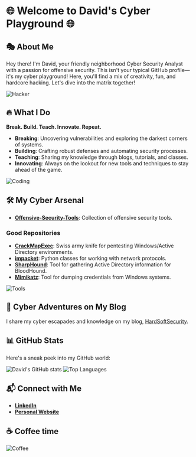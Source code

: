 # 🌐 Welcome to David's Cyber Playground 🌐

## 🎭 About Me

Hey there! I'm David, your friendly neighborhood Cyber Security Analyst with a passion for offensive security. This isn't your typical GitHub profile—it's my cyber playground! Here, you'll find a mix of creativity, fun, and hardcore hacking. Let's dive into the matrix together!

![Hacker](https://media.giphy.com/media/G6sJqVpD1U4jC/giphy.gif?cid=790b7611l79np4ik3epryvmrxd0wss72abfb2e2dbjh6nmne&ep=v1_gifs_search&rid=giphy.gif&ct=g)

## 🔥 What I Do

**Break. Build. Teach. Innovate. Repeat.**

- **Breaking**: Uncovering vulnerabilities and exploring the darkest corners of systems.
- **Building**: Crafting robust defenses and automating security processes.
- **Teaching**: Sharing my knowledge through blogs, tutorials, and classes.
- **Innovating**: Always on the lookout for new tools and techniques to stay ahead of the game.

![Coding](https://media.giphy.com/media/bk8UGCysurqC2gmJ0o/giphy.gif?cid=790b7611gs49wdzfcenxw068q2rv6n0uhtvzowqm34mh2wc0&ep=v1_gifs_search&rid=giphy.gif&ct=g)

## 🛠️ My Cyber Arsenal

- **[Offensive-Security-Tools](https://github.com/hardsoftsecurity/Offensive-Security-Tools)**: Collection of offensive security tools.

### Good Repositories

- **[CrackMapExec](https://github.com/byt3bl33d3r/CrackMapExec)**: Swiss army knife for pentesting Windows/Active Directory environments.
- **[impacket](https://github.com/SecureAuthCorp/impacket)**: Python classes for working with network protocols.
- **[SharpHound](https://github.com/BloodHoundAD/SharpHound3)**: Tool for gathering Active Directory information for BloodHound.
- **[Mimikatz](https://github.com/gentilkiwi/mimikatz)**: Tool for dumping credentials from Windows systems.

![Tools](https://media.giphy.com/media/75ZaxapnyMp2w/giphy.gif?cid=ecf05e47grfrzqs7sabj05hs9fci9n0qfhoz5smbzz0cifko&ep=v1_gifs_search&rid=giphy.gif&ct=g)

## 🌟 Cyber Adventures on My Blog

I share my cyber escapades and knowledge on my blog, [HardSoftSecurity](https://hardsoftsecurity.es).

## 📊 GitHub Stats

Here's a sneak peek into my GitHub world:

![David's GitHub stats](https://github-readme-stats.vercel.app/api?username=yourusername&show_icons=true&theme=radical)
![Top Languages](https://github-readme-stats.vercel.app/api/top-langs/?username=yourusername&layout=compact&theme=radical)

## 📬 Connect with Me

- **[LinkedIn](https://www.linkedin.com/in/david-de-maya-merras/)**
- **[Personal Website](https://hardsoftsecurity.es)**

## ☕ Coffee time

![Coffee](https://media.giphy.com/media/11Lz1Y4n1f2j96/giphy.gif?cid=ecf05e47hfevx7bpp3wa69j3pub1rtb4bl4jpa3obcs04h55&ep=v1_gifs_search&rid=giphy.gif&ct=g)

